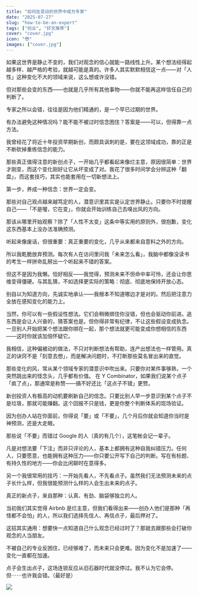 ```yaml
---
title: "如何在变动的世界中成为专家"
date: "2025-07-27"
slug: "how-to-be-an-expert"
tags: ["创业", "好文推荐"]
cover: "cover.jpg"
icon: "😎"
images: ["cover.jpg"]
---
```

如果这世界是静止不变的，我们对观念的信心就能一路线性上升。某个想法经得起越多样、越严格的考验，就越可能是真的。许多人其实默默相信这一点——对「人性」这种变化不大的领域来说，这么想或许没错。



但对那些会变的东西——也就是几乎所有其他事物——你就不能再这样信任自己的判断了。



专家之所以会错，往往是因为他们精通的，是一个早已过期的世界。



有办法避免这种情况吗？能不能不被过时信念困住？答案是——可以，但得靠一点方法。



我曾经花了将近十年投资早期新创，而颇具讽刺的是，要在这领域成功，靠的正是不断砍掉重练信念的能力。



那些真正值得注意的新创点子，一开始几乎都看起来像烂主意，原因很简单：世界才刚变，而这个变化刚好让它从坏变成了对。我花了很多时间学会分辨这种「翻盘」，而这套技巧，其实也能套用在一切新想法上。



第一步，养成一种信念：世界一定会变。



那些对自己观点越来越笃定的人，潜意识里其实是认定世界静止。只要你不时提醒自己——「不是喔，它在变」，你就会开始训练自己去嗅出风的方向。



那该从哪里开始观察？除了「人性不太变」这条中等实用的原则外，很抱歉，变化这东西基本上没办法准确预测。



听起来像废话，但很重要：真正重要的变化，几乎从来都来自意料之外的方向。



所以我乾脆放弃预测。每次有人在访问里问我「未来怎么看」，我脑中都像没读书的考生一样拼命乱掰出一个听起来不错的答案。



但这不是因为我懒。恰好相反——我觉得，预测未来不但命中率可怜，还会让你思维变得僵硬。与其乱猜，不如选择更实际的策略：彻底、彻底地保持开放心态。



别自以为知道方向，先诚实地承认——我根本不知道哪边才是对的。然后把注意力全放在感知变化的能力上。



当然，你可以有一些假设性想法。它们会稍微绑住你没错，但也会驱动你前进。追东西是会让人兴奋的，猜答案也是。但你得非常有纪律，不让这些假设变成执念。
一旦别人开始把某个想法跟你绑在一起，那个想法就更可能变成你想相信的东西——这时你就该加倍怀疑它。



我相信，这种偏被动的做法，不只对判断想法有帮助，连产出想法也一样管用。真正的诀窍不是「刻意去想」，而是解决问题时，不打断那些莫名冒出来的直觉。



那些变化的风，常从某个领域专家的潜意识中吹出来。只要你对某件事够熟，一个突然跳出来的怪念头，几乎都有价值。
在 Y Combinator，如果我们说某个点子「疯了点」，那通常是称赞——搞不好还比「这点子不错」更赞。



新创投资人有极高的动机要刷新自己的信念。只要比别人早一步意识到某个点子不是垃圾，那就可能赚翻。这个回报不只是钱，更是你整个判断体系的现场验证。



因为创办人站在你面前，你得说「要」或「不要」，几个月后你就会知道你当时是神预测，还是大走眼。



那些说「不要」而错过 Google 的人（真的有几个），这笔帐会记一辈子。



凡是对想法要「下注」而非只评论的人，基本上都拥有这种自我纠错压力。任何人，只要愿意，也能拥有这种压力——你只要公开写下自己的判断。写在有标题、有持久性的地方——你会比闲聊时在意得多。



另一个我很常用的技巧：一开始先看人，不先看点子。虽然我们无法预测未来的点子长什么样，但我很能预测什么样的人会生出未来的点子。



真正的新点子，来自那种：认真、有劲、脑袋够独立的人。



当初我们其实觉得 Airbnb 是烂主意，但我们看得出来——创办人他们是那种「再怪都不会怕」的人，所以我们选择先信人、再信点子，最后押对了。



这招其实通用：想要快一点知道自己什么观念已经过时了？那就去跟那些会打破你观念的人当朋友。



不被自己的专业反困住，已经够难了，而未来只会更难。因为变化不是加速了——变化一直都在加速。



点子会生出点子，这场连锁反应从旧石器时代就没停过。我不认为它会停。
但⋯⋯也许我会错。（最好是）




![](https://prod-files-secure.s3.us-west-2.amazonaws.com/112d0858-5090-4d34-a606-b75eb8d65fd2/46476355-9cf3-4e99-9b7a-3531bc426380/1000202064.png?X-Amz-Algorithm=AWS4-HMAC-SHA256&X-Amz-Content-Sha256=UNSIGNED-PAYLOAD&X-Amz-Credential=ASIAZI2LB466XR3H4NHB%2F20250908%2Fus-west-2%2Fs3%2Faws4_request&X-Amz-Date=20250908T144915Z&X-Amz-Expires=3600&X-Amz-Security-Token=IQoJb3JpZ2luX2VjEFYaCXVzLXdlc3QtMiJHMEUCIC3OCfAu51LlSJAHKo9z1NNWQ6jIPahrUfWk4Ubl4mHvAiEAk5SO88GoW8cA7L0cFej9ej5yYEfyvOyHerV3TifePOwqiAQIv%2F%2F%2F%2F%2F%2F%2F%2F%2F%2F%2FARAAGgw2Mzc0MjMxODM4MDUiDIHDfNOabfSHZAlH1SrcAwHqrXCwgpTEVQ%2B%2B9rAfbs3yDhc6HN4ALvJD7RgOWl5YSlGCMNNInS1FHUWDrweiMS0yJDAV7fu%2FWwYDzSXtUghjRdS%2BFc7TFRRiqHHy39oUILs0RwmfCE4%2B5XjDel7jmC1H8Abj61xl3q3Csrk0q22QTZuZbBgzEMKDE7lf6H9rg7sSzfs681cDr%2BTcY8nF8PUt0f9N1FWU5yJURKg%2B%2F0lI%2BxVZzbeTZ08%2FldGrmvg8%2FsbPW80j1ijlARJVF1zvnau4NGtQZyewxrP1ks0JjRNAS3MSUJx4ziK0NzG7AhyKPaEpk43G2Kc2n79Yz6SJyDfQc0ZUNjAlPOg4nyPzlIM5ZZgeBjcy9AsTVSNfFXPc5F7aHTNZegvpaXHgBH%2FoVphLBa%2BhG%2F0cDi17nUxq0cfDuyddGPgdh6pgDmij8siqtW0%2BRuSZeIGFWs%2FfIauedpcz%2BBbevUlhoHQrmSihVkyMIfrKoMfJMFUud3pxYSUeBN0CNj7uFbU1aOq36gTFcv5eBz4HzYyE7siX00yIAJ2VY%2B3jVC53MPwByN9RuOWr3DDRpsub6f%2B7GWXwHFseHDZzIKsQ7fq6JQzjGAJoEcamjwLMoCxdk%2FI%2F0zibnfFsb%2BmdUWT3GyBhIDHqMPvI%2B8UGOqUBAWrZZJ4uZHxXOFXpXeq1AUQhmSsCHoyFUl1qdEXBSSCdIRBenTE34SNTaNDIgGLqf295yyYJQHRBNeOZhg1tU2zHfol5m0OVMGg2CQ%2FHKb4qQ3fS4aYY78wTeW%2BMgtBgniMFkr1EPd3W51Kf6BSzktZZk2GosEPJFHl6%2BxZvsVCTr%2Fa74XiIvfw0sOA7IrhM0wFA0tPsWiJvEmzbYENcMEoWQaGD&X-Amz-Signature=912dd1893ab7f968189d27018eac6d12f84a9f65ea39b2445e2b279c91e84277&X-Amz-SignedHeaders=host&x-amz-checksum-mode=ENABLED&x-id=GetObject)

